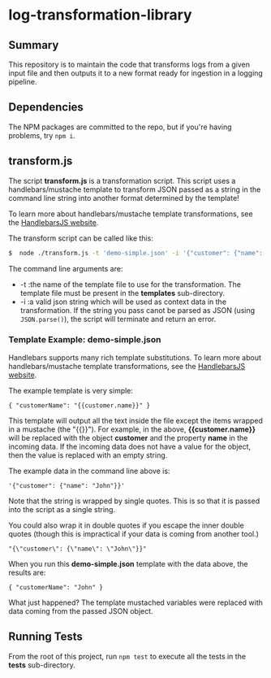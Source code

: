 # log-transformation-library

## Summary

This repository is to maintain the code that transforms logs from a given input file and then outputs it to a new format ready for ingestion in a logging pipeline.

## Dependencies

The NPM packages are committed to the repo, but if you're having problems, try `npm i`.

## transform.js

The script **transform.js** is a transformation script. This script uses a handlebars/mustache template to 
transform JSON passed as a string in the command line string into another format determined by the template!

To learn more about handlebars/mustache template transformations, see the [HandlebarsJS website](https://handlebarsjs.com/guide/).

The transform script can be called like this:

```bash
$  node ./transform.js -t 'demo-simple.json' -i '{"customer": {"name": "John"}}'
```

The command line arguments are:
- -t :the name of the template file to use for the transformation. The template file must be present in the **templates** sub-directory.
- -i :a valid json string which will be used as context data in the transformation. If the string you pass canot be parsed as JSON (using `JSON.parse()`), the script will terminate and return an error.

### Template Example: demo-simple.json

Handlebars supports many rich template substitutions. To learn more about handlebars/mustache template transformations, see the [HandlebarsJS website](https://handlebarsjs.com/guide/).

The example template is very simple:

```
{ "customerName": "{{customer.name}}" }
```

This template will output all the text inside the file except the items wrapped in a mustache (the "{{}}"). For example,
in the above, **{{customer.name}}** will be replaced with the object **customer** and the property **name** in the incoming data. 
If the incoming data does not have a value for the object, then the value is replaced with an empty string.

The example data in the command line above is:
```
'{"customer": {"name": "John"}}'
```

Note that the string is wrapped by single quotes. This is so that it is passed into the script as a single string.

You could also wrap it in double quotes if you escape the inner double quotes (though this is impractical if your data is coming from another tool.)
```
"{\"customer\": {\"name\": \"John\"}}"
```

When you run this **demo-simple.json** template with the data above, the results are:
```
{ "customerName": "John" }
```

What just happened? The template mustached variables were replaced with data coming from the passed JSON object.

## Running Tests

From the root of this project, run `npm test` to execute all the tests in the **tests** sub-directory.